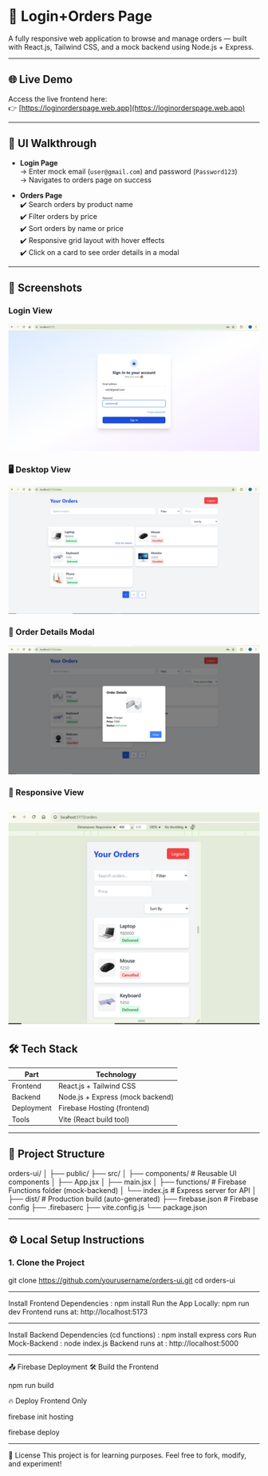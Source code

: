 # 🛒 Login+Orders Page 

A fully responsive web application to browse and manage orders — built with React.js, Tailwind CSS, and a mock backend using Node.js + Express.

---

## 🌐 Live Demo

Access the live frontend here:  
👉 [https://loginorderspage.web.app](https://loginorderspage.web.app)

---

## 📸 UI Walkthrough

- **Login Page**  
  → Enter mock email (`user@gmail.com`) and password (`Password123`)  
  → Navigates to orders page on success

- **Orders Page**  
  ✔️ Search orders by product name  
  ✔️ Filter orders by price  
  ✔️ Sort orders by name or price  
  ✔️ Responsive grid layout with hover effects  
  ✔️ Click on a card to see order details in a modal  
---
## 📸 Screenshots

### Login View
![Login Page](./screenshots/login.png)

### 🖥️ Desktop View
![Orders Page](./screenshots/orders-desktop.png)

### 🧾 Order Details Modal
![Order Modal](./screenshots/order-details.png)

### 📱 Responsive View
![Mobile Responsive](./screenshots/orders-mobile.png)
---

## 🛠️ Tech Stack

| Part         | Technology               |
|--------------|---------------------------|
| Frontend     | React.js + Tailwind CSS   |
| Backend      | Node.js + Express (mock backend) |
| Deployment   | Firebase Hosting (frontend) |
| Tools        | Vite (React build tool)   |

---

## 📁 Project Structure
orders-ui/
│
├── public/
├── src/
│ ├── components/ # Reusable UI components
│ ├── App.jsx
│ ├── main.jsx
│
├── functions/ # Firebase Functions folder (mock-backend)
│ └── index.js # Express server for API
│
├── dist/ # Production build (auto-generated)
├── firebase.json # Firebase config
├── .firebaserc
├── vite.config.js
└── package.json

---

## ⚙️ Local Setup Instructions

### 1. Clone the Project

git clone https://github.com/yourusername/orders-ui.git
cd orders-ui

---
Install Frontend Dependencies : npm install
Run the App Locally: npm run dev
Frontend runs at: http://localhost:5173

---
Install Backend Dependencies (cd functions) : npm install express cors
Run Mock-Backend : node index.js
Backend runs at : http://localhost:5000

---
📤 Firebase Deployment
🛠️ Build the Frontend

npm run build

🔥 Deploy Frontend Only

firebase init hosting

firebase deploy


---

🧾 License
This project is for learning purposes. Feel free to fork, modify, and experiment!



